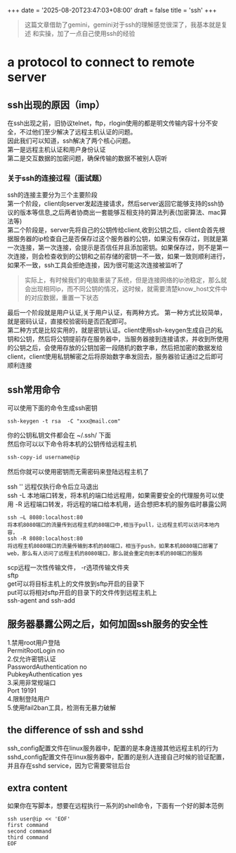 +++
date = '2025-08-20T23:47:03+08:00'
draft = false
title = 'ssh'
+++
> 这篇文章借助了gemini，gemini对于ssh的理解感觉很深了，我基本就是复述
>和实操，加了一点自己使用ssh的经验
# a protocol to connect to remote server
## ssh出现的原因（imp）
在ssh出现之前，旧协议telnet，ftp，rlogin使用的都是明文传输内容十分不安全，不过他们至少解决了远程主机认证的问题。  
因此我们可以知道，ssh解决了两个核心问题。  
第一是远程主机认证和用户身份认证  
第二是交互数据的加密问题，确保传输的数据不被别人窃听  
### 关于ssh的连接过程（面试题）
ssh的连接主要分为三个主要阶段  
第一个阶段，client向server发起连接请求，然后server返回它能够支持的ssh协议的版本等信息,之后两者协商出一套能够互相支持的算法列表(加密算法、mac算法等)  
第二个阶段是，server先将自己的公钥传给client,收到公钥之后，client会首先根据服务器的ip检查自己是否保存过这个服务器的公钥，如果没有保存过，则就是第一次连接，第一次连接，会提示是否信任并且添加密钥。如果保存过，则不是第一次连接，则会检查收到的公钥和之前存储的密钥一不一致，如果一致则顺利进行，如果不一致，ssh工具会拒绝连接，因为很可能这次连接被监听了  
> 实际上，有时候我们的电脑重装了系统，但是连接网络的ip池稳定，那么就会出现相同ip，而不同公钥的情况，这时候，就需要清楚know_host文件中的对应数据，重置一下状态

最后一个阶段就是用户认证,关于用户认证，有两种方式。
第一种方式比较简单，就是密码认证，直接校验密码是否匹配即可。  
第二种方式是比较实用的，就是密钥认证。client使用ssh-keygen生成自己的私钥和公钥，然后将公钥提前存在服务器中，当服务器接到连接请求，并收到所使用的公钥之后，会使用存放的公钥加密一段随机的数字串，然后把加密的数据发给client，client使用私钥解密之后将原始数字串发回去，服务器验证通过之后即可顺利连接


## ssh常用命令
可以使用下面的命令生成ssh密钥  
```
ssh-keygen -t rsa  -C "xxx@mail.com"
```  
你的公钥私钥文件都会在 ~/.ssh/ 下面  
然后你可以以下命令将本机的公钥传给远程主机  
``` bash
ssh-copy-id username@ip
```
然后你就可以使用密钥而无需密码来登陆远程主机了 

ssh '' 远程仅执行命令后立马退出  
ssh
    -L 本地端口转发，将本机的端口给远程用，如果需要安全的代理服务可以使用
    -R 远程端口转发，将远程的端口给本机用，适合想把本机的服务临时暴露公网
```
ssh —L 8080:localhost:80
将本机8080端口的流量传到远程主机的80端口中,相当于pull，让远程主机可以访问本地内容，
ssh -R 8080:localhost:80
将远程主机8080端口的流量传输到本机的80端口，相当于push，如果本机8080端口部署了web，那么有人访问了远程主机的8080端口，那么就会重定向到本机的80端口的服务
```
scp远程一次性传输文件， -r选项传输文件夹  
sftp  
    get可以将目标主机上的文件放到sftp开启的目录下  
    put可以将相对sftp开启的目录下的文件传到远程主机上  
ssh-agent and ssh-add  

## 服务器暴露公网之后，如何加固ssh服务的安全性
1.禁用root用户登陆  
PermitRootLogin no  
2.仅允许密钥认证  
PasswordAuthentication no  
PubkeyAuthentication yes  
3.采用非常规端口  
Port 19191  
4.限制登陆用户  
5.使用fail2ban工具，检测有无暴力破解  

## the difference of ssh and sshd
ssh_config配置文件在linux服务器中，配置的是本身连接其他远程主机的行为
sshd_config配置文件在linux服务器中，配置的是别人连接自己时候的验证配置，并且存在sshd service，因为它需要常驻后台

## extra content
如果你在写脚本，想要在远程执行一系列的shell命令，下面有一个好的脚本范例
```
ssh user@ip << 'EOF'
first command
second command
third command
EOF
```

